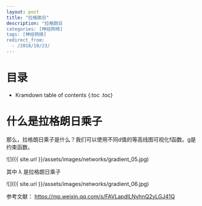 ```yaml
---
layout: post
title: "拉格朗日"
description: "拉格朗日
categories: [神经网络]
tags: [神经网络]
redirect_from:
  - /2018/10/23/
---
```


# 目录

* Kramdown table of contents
{:toc .toc}

# 什么是拉格朗日乘子

那么，拉格朗日乘子是什么？我们可以使用不同d值的等高线图可视化f函数。g是约束函数。

![]({{ site.url }}/assets/images/networks/gradient_05.jpg)

其中 λ 是拉格朗日乘子

![]({{ site.url }}/assets/images/networks/gradient_06.jpg)




参考文献：
https://mp.weixin.qq.com/s/FAVLapdlLNvhnQ2yLGJ41Q